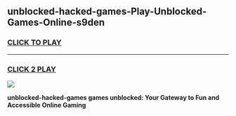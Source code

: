 
## unblocked-hacked-games-Play-Unblocked-Games-Online-s9den
<h3>
<a href="https://premium76.site?title=unblocked-hacked-games&ref=25A">CLICK TO PLAY</a></h3>
<hr>

<h3>
<a href="https://premium76.site?title=unblocked-hacked-games&ref=25A">CLICK 2 PLAY</a>
  
</h3>

<a href="https://premium76.site?title=unblocked-hacked-games&ref=25A"><img src="https://clearcache.store/games.png"></a>


**unblocked-hacked-games games unblocked: Your Gateway to Fun and Accessible Online Gaming**
